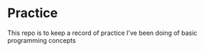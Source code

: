 # Practice
 This repo is to keep a record of practice I've been doing of basic programming concepts
